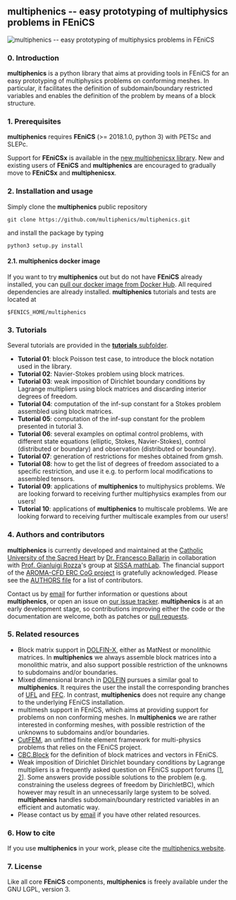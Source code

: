 ## multiphenics -- easy prototyping of multiphysics problems in FEniCS ##
![multiphenics -- easy prototyping of multiphysics problems in FEniCS](https://raw.githubusercontent.com/multiphenics/multiphenics/master/docs/multiphenics-logo-small.png "multiphenics -- easy prototyping of multiphysics problems in FEniCS")

### 0. Introduction
**multiphenics** is a python library that aims at providing tools in FEniCS for an easy prototyping of multiphysics problems on conforming meshes. In particular, it facilitates the definition of subdomain/boundary restricted variables and enables the definition of the problem by means of a block structure.

### 1. Prerequisites
**multiphenics** requires **FEniCS** (>= 2018.1.0, python 3) with PETSc and SLEPc.

Support for **FEniCSx** is available in the [new multiphenicsx library](https://github.com/multiphenics/multiphenicsx). New and existing users of **FEniCS** and **multiphenics** are encouraged to gradually move to **FEniCSx** and **multiphenicsx**.

### 2. Installation and usage
Simply clone the **multiphenics** public repository
```
git clone https://github.com/multiphenics/multiphenics.git
```
and install the package by typing
```
python3 setup.py install
```

#### 2.1. multiphenics docker image
If you want to try **multiphenics** out but do not have **FEniCS** already installed, you can [pull our docker image from Docker Hub](https://hub.docker.com/r/multiphenics/multiphenics/). All required dependencies are already installed. **multiphenics** tutorials and tests are located at
```
$FENICS_HOME/multiphenics
```

### 3. Tutorials
Several tutorials are provided in the [**tutorials** subfolder](https://github.com/multiphenics/multiphenics/tree/master/tutorials).
* **Tutorial 01**: block Poisson test case, to introduce the block notation used in the library.
* **Tutorial 02**: Navier-Stokes problem using block matrices.
* **Tutorial 03**: weak imposition of Dirichlet boundary conditions by Lagrange multipliers using block matrices and discarding interior degrees of freedom.
* **Tutorial 04**: computation of the inf-sup constant for a Stokes problem assembled using block matrices.
* **Tutorial 05**: computation of the inf-sup constant for the problem presented in tutorial 3.
* **Tutorial 06**: several examples on optimal control problems, with different state equations (elliptic, Stokes, Navier-Stokes), control (distributed or boundary) and observation (distributed or boundary).
* **Tutorial 07**: generation of restrictions for meshes obtained from gmsh.
* **Tutorial 08**: how to get the list of degrees of freedom associated to a specific restriction, and use it e.g. to perform local modifications to assembled tensors.
* **Tutorial 09**: applications of **multiphenics** to multiphysics problems. We are looking forward to receiving further multiphysics examples from our users!
* **Tutorial 10**: applications of **multiphenics** to multiscale problems. We are looking forward to receiving further multiscale examples from our users!

### 4. Authors and contributors
**multiphenics** is currently developed and maintained at the [Catholic University of the Sacred Heart](https://www.unicatt.it/) by [Dr. Francesco Ballarin](https://www.francescoballarin.it) in collaboration with [Prof. Gianluigi Rozza](https://people.sissa.it/~grozza/)'s group at [SISSA mathLab](http://mathlab.sissa.it/). The financial support of the [AROMA-CFD ERC CoG project](https://people.sissa.it/~grozza/aroma-cfd/) is gratefully acknowledged. Please see the [AUTHORS file](https://github.com/multiphenics/multiphenics/blob/master/AUTHORS) for a list of contributors.

Contact us by [email](mailto:francesco.ballarin@unicatt.it) for further information or questions about **multiphenics**, or open an issue on [our issue tracker](https://github.com/multiphenics/multiphenics/issues). **multiphenics** is at an early development stage, so contributions improving either the code or the documentation are welcome, both as patches or [pull requests](https://github.com/multiphenics/multiphenics/pulls).

### 5. Related resources
* Block matrix support in [DOLFIN-X](https://github.com/FEniCS/dolfinx), either as MatNest or monolithic matrices. In **multiphenics** we always assemble block matrices into a monolithic matrix, and also support possible restriction of the unknowns to subdomains and/or boundaries.
* Mixed dimensional branch in [DOLFIN](https://bitbucket.org/fenics-project/dolfin/branch/cecile/mixed-dimensional) pursues a similar goal to **multiphenics**. It requires the user the install the corresponding branches of [UFL](https://bitbucket.org/fenics-project/ufl/branch/cecile/mixed-dimensional) and [FFC](https://bitbucket.org/fenics-project/ffc/branch/cecile/mixed-dimensional). In contrast, **multiphenics** does not require any change to the underlying FEniCS installation.
* multimesh support in FEniCS, which aims at providing support for problems on non conforming meshes. In **multiphenics** we are rather interested in conforming meshes, with possible restriction of the unknowns to subdomains and/or boundaries.
* [CutFEM](http://www.cutfem.org/), an unfitted finite element framework for multi-physics problems that relies on the FEniCS project.
* [CBC.Block](https://bitbucket.org/fenics-apps/cbc.block/) for the definition of block matrices and vectors in FEniCS.
* Weak imposition of Dirichlet Dirichlet boundary conditions by Lagrange multipliers is a frequently asked question on FEniCS support forums [[1](https://fenicsproject.org/qa/), [2](https://fenicsproject.discourse.group/)]. Some answers provide possible solutions to the problem (e.g. constraining the useless degrees of freedom by DirichletBC), which however may result in an unnecessarily large system to be solved. **multiphenics** handles subdomain/boundary restricted variables in an efficient and automatic way.
* Please contact us by [email](mailto:francesco.ballarin@unicatt.it) if you have other related resources.

### 6. How to cite
If you use **multiphenics** in your work, please cite the [multiphenics website](http://mathlab.sissa.it/multiphenics).

### 7. License
Like all core **FEniCS** components, **multiphenics** is freely available under the GNU LGPL, version 3.
